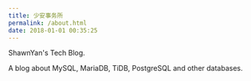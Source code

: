 ```yaml
---
title: 少安事务所
permalink: /about.html
date: 2018-01-01 00:35:25
---
```


ShawnYan's Tech Blog.

A blog about MySQL, MariaDB, TiDB, PostgreSQL and other databases.
